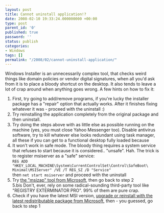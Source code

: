 ```yaml
---
layout: post
title: Cannot uninstall application!?
date: 2008-02-10 19:33:24.000000000 +00:00
type: post
parent_id: '0'
published: true
password: ''
status: publish
categories:
- Windows
tags: []
permalink: "/2008/02/cannot-uninstall-application/"
---
```

Windows Installer is an unnecessarily complex tool, that checks weird things like domain policies or vendor digital signatures, when all you'd ask from it is to place a bloody shortcut on the desktop. It also tends to leave a lot of crap around when anything goes wrong. A few hints on how to fix it:  
1. First, try going to add/remove programs, if you're lucky the installer package has a "repair" option that actually works. After it finishes fixing whatever it was - proceed with the uninstall :)  
2. Try reinstalling the application completely from the original package and then uninstall.  
3. Try doing the steps above with as little else as possible running on the machine (yes, you must close Yahoo Messenger too). Disable antivirus software, try to kill whatever else looks redundant using task manager, all these if you can get to a functional desktop fully loaded because  
4. It won't work in safe mode. The bloody thing requires a system service that refuses to start because it is considered.. "unsafe". Hah. The trick is to register msiserver as a "safe" service:  
`REG ADD "HKEY_LOCAL_MACHINE\System\CurrentControlSet\Control\SafeBoot\
Minimal\MSIServer" /VE /T REG_SZ /D "Service"`  
then `net start msiserver` and proceed with the uninstall  
5. Try [the "msizap" tool from Microsoft](http://support.microsoft.com/?scid=kb%3Ben-us%3B290301&x=21&y=12), then go back to step 2  
5.bis Don't, ever, rely on some radical-sounding third-party tool like "REGISTRY EXTERMINATOR PRO". 99% of them are pure crap.  
6. Check if you have the latest MSI version, [upgrade or reinstall with the latest redistributable package from Microsoft](http://www.microsoft.com/downloads/browse.aspx?displaylang=en&productID=9DD7A078-F8B0-457F-96CD-39C8428C2AEE), then - you guessed, go back to step 1

